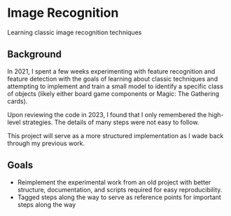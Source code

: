 # Image Recognition

Learning classic image recognition techniques

## Background

In 2021, I spent a few weeks experimenting with feature recognition and feature detection with the goals of learning about classic techniques and attempting to implement and train a small model to identify a specific class of objects (likely either board game components or Magic: The Gathering cards).

Upon reviewing the code in 2023, I found that I only remembered the high-level strategies. The details of many steps were not easy to follow.

This project will serve as a more structured implementation as I wade back through my previous work.

## Goals

- Reimplement the experimental work from an old project with better structure, documentation, and scripts required for easy reproducibility.
- Tagged steps along the way to serve as reference points for important steps along the way
